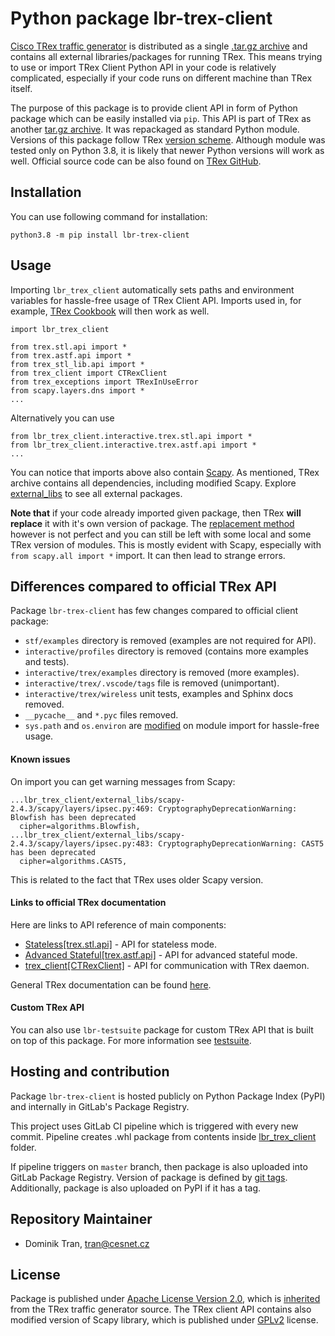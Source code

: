 # Python package lbr-trex-client

[Cisco TRex traffic generator](https://trex-tgn.cisco.com/) is distributed as a
single [.tar.gz archive](https://trex-tgn.cisco.com/trex/doc/trex_manual.html#_obtaining_the_trex_package)
and contains all external libraries/packages for running TRex.
This means trying to use or import TRex Client Python API in your code is relatively complicated, especially
if your code runs on different machine than TRex itself.

The purpose of this package is to provide client API in form of Python package
which can be easily installed via `pip`. This API is part of
TRex as another [tar.gz archive](https://trex-tgn.cisco.com/trex/doc/cp_docs/index.html#client-package).
It was repackaged as standard Python module.
Versions of this package follow TRex [version scheme](https://trex-tgn.cisco.com/trex/doc/release_notes.html).
Although module was tested only on Python 3.8, it is likely that newer Python versions will work as well.
Official source code can be also found on [TRex GitHub](https://github.com/cisco-system-traffic-generator/trex-core).

## Installation

You can use following command for installation:

```
python3.8 -m pip install lbr-trex-client
```

## Usage

Importing `lbr_trex_client` automatically sets paths and environment variables
for hassle-free usage of TRex Client API. Imports used in, for example,
[TRex Cookbook](https://github.com/cisco-system-traffic-generator/trex-core/blob/master/doc/trex_cookbook.asciidoc)
will then work as well.

```
import lbr_trex_client

from trex.stl.api import *
from trex.astf.api import *
from trex_stl_lib.api import *
from trex_client import CTRexClient
from trex_exceptions import TRexInUseError
from scapy.layers.dns import *
...
```

Alternatively you can use

```
from lbr_trex_client.interactive.trex.stl.api import *
from lbr_trex_client.interactive.trex.astf.api import *
...
```

You can notice that imports above also contain [Scapy](https://scrapy.org/).
As mentioned, TRex archive contains all dependencies, including modified Scapy.
Explore [external_libs](./lbr_trex_client/external_libs) to see all external packages.

**Note that** if your code already imported given package, then TRex **will replace** it with it's
own version of package. The [replacement method](./lbr_trex_client/interactive/trex/__init__.py)
however is not perfect and you can still be left with some local and some TRex version of modules.
This is mostly evident with Scapy, especially with `from scapy.all import *` import.
It can then lead to strange errors.

## Differences compared to official TRex API

Package `lbr-trex-client` has few changes compared to official client package:
 - `stf/examples` directory is removed (examples are not required for API).
 - `interactive/profiles` directory is removed (contains more examples and tests).
 - `interactive/trex/examples` directory is removed (more examples).
 - `interactive/trex/.vscode/tags` file is removed (unimportant).
 - `interactive/trex/wireless` unit tests, examples and Sphinx docs removed.
 - `__pycache__` and `*.pyc` files removed.
 - `sys.path` and `os.environ` are [modified](./lbr_trex_client/__init__.py) on module import for hassle-free usage.

#### Known issues

On import you can get warning messages from Scapy:

```
...lbr_trex_client/external_libs/scapy-2.4.3/scapy/layers/ipsec.py:469: CryptographyDeprecationWarning: Blowfish has been deprecated
  cipher=algorithms.Blowfish,
...lbr_trex_client/external_libs/scapy-2.4.3/scapy/layers/ipsec.py:483: CryptographyDeprecationWarning: CAST5 has been deprecated
  cipher=algorithms.CAST5,
```

This is related to the fact that TRex uses older Scapy version.

#### Links to official TRex documentation

Here are links to API reference of main components:

 - [Stateless\[trex.stl.api\]](https://trex-tgn.cisco.com/trex/doc/cp_stl_docs/index.html#api-reference) - API for stateless mode.
 - [Advanced Stateful\[trex.astf.api\]](https://trex-tgn.cisco.com/trex/doc/cp_astf_docs/index.html#api-reference) - API for advanced stateful mode.
 - [trex_client\[CTRexClient\]](https://trex-tgn.cisco.com/trex/doc/cp_docs/index.html#api-reference) - API for communication with TRex daemon.

General TRex documentation can be found [here](https://trex-tgn.cisco.com/trex/doc/index.html).

#### Custom TRex API

You can also use `lbr-testsuite` package for custom TRex API that is built on top of this package.
For more information see [testsuite](https://pypi.org/project/lbr-testsuite/).

## Hosting and contribution

Package `lbr-trex-client` is hosted publicly on Python Package Index (PyPI)
and internally in GitLab's Package Registry.

This project uses GitLab CI pipeline which is triggered
with every new commit. Pipeline creates .whl package from contents
inside [lbr_trex_client](./lbr_trex_client) folder.

If pipeline triggers on `master` branch, then package is also uploaded into
GitLab Package Registry. Version of package is defined by [git tags](https://pypi.org/project/setuptools-git-versioning/).
Additionally, package is also uploaded on PyPI if it has a tag.

## Repository Maintainer

- Dominik Tran, tran@cesnet.cz

## License

Package is published under [Apache License Version 2.0](./LICENSE), which is [inherited](https://github.com/cisco-system-traffic-generator/trex-core/blob/master/LICENSE) from the TRex traffic generator
source. The TRex client API contains also modified version of Scapy library, which is published under
[GPLv2](./lbr_trex_client/external_libs/scapy-2.4.3/LICENSE) license.
